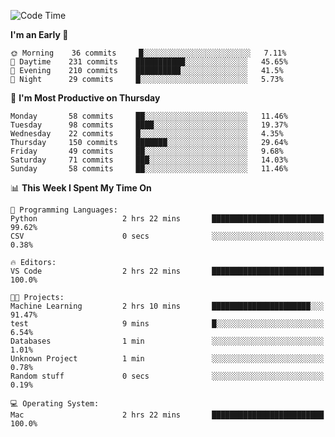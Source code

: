 <!--START_SECTION:waka-->
![Code Time](http://img.shields.io/badge/Code%20Time-293%20hrs%2027%20mins-blue)

**I'm an Early 🐤** 

```text
🌞 Morning    36 commits     █░░░░░░░░░░░░░░░░░░░░░░░░   7.11% 
🌆 Daytime    231 commits    ███████████░░░░░░░░░░░░░░   45.65% 
🌃 Evening    210 commits    ██████████░░░░░░░░░░░░░░░   41.5% 
🌙 Night      29 commits     █░░░░░░░░░░░░░░░░░░░░░░░░   5.73%

```
📅 **I'm Most Productive on Thursday** 

```text
Monday       58 commits     ██░░░░░░░░░░░░░░░░░░░░░░░   11.46% 
Tuesday      98 commits     ████░░░░░░░░░░░░░░░░░░░░░   19.37% 
Wednesday    22 commits     █░░░░░░░░░░░░░░░░░░░░░░░░   4.35% 
Thursday     150 commits    ███████░░░░░░░░░░░░░░░░░░   29.64% 
Friday       49 commits     ██░░░░░░░░░░░░░░░░░░░░░░░   9.68% 
Saturday     71 commits     ███░░░░░░░░░░░░░░░░░░░░░░   14.03% 
Sunday       58 commits     ██░░░░░░░░░░░░░░░░░░░░░░░   11.46%

```


📊 **This Week I Spent My Time On** 

```text
💬 Programming Languages: 
Python                   2 hrs 22 mins       █████████████████████████   99.62% 
CSV                      0 secs              ░░░░░░░░░░░░░░░░░░░░░░░░░   0.38%

🔥 Editors: 
VS Code                  2 hrs 22 mins       █████████████████████████   100.0%

🐱‍💻 Projects: 
Machine Learning         2 hrs 10 mins       ██████████████████████░░░   91.47% 
test                     9 mins              █░░░░░░░░░░░░░░░░░░░░░░░░   6.54% 
Databases                1 min               ░░░░░░░░░░░░░░░░░░░░░░░░░   1.01% 
Unknown Project          1 min               ░░░░░░░░░░░░░░░░░░░░░░░░░   0.78% 
Random stuff             0 secs              ░░░░░░░░░░░░░░░░░░░░░░░░░   0.19%

💻 Operating System: 
Mac                      2 hrs 22 mins       █████████████████████████   100.0%

```


<!--END_SECTION:waka-->
